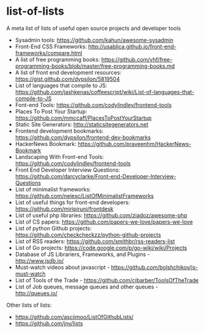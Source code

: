 list-of-lists
=============

A meta list of lists of useful open source projects and developer tools

- Sysadmin tools: https://github.com/kahun/awesome-sysadmin
- Front-End CSS Frameworks: http://usablica.github.io/front-end-frameworks/compare.html
- A list of free programming books: https://github.com/vhf/free-programming-books/blob/master/free-programming-books.md
- A list of front end development resources: https://gist.github.com/dypsilon/5819504
- List of languages that compile to JS: https://github.com/jashkenas/coffeescript/wiki/List-of-languages-that-compile-to-JS
- Font-end Tools: https://github.com/codylindley/frontend-tools
- Places To Post Your Startup: https://github.com/mmccaff/PlacesToPostYourStartup
- Static Site Generators: http://staticsitegenerators.net
- Frontend development bookmarks: https://github.com/dypsilon/frontend-dev-bookmarks
- HackerNews Bookmark: https://github.com/praveenhm/HackerNews-Bookmark
- Landscaping With Front-end Tools: https://github.com/codylindley/frontend-tools
- Front End Developer Interview Questions: https://github.com/darcyclarke/Front-end-Developer-Interview-Questions
- List of minimalist frameworks: https://github.com/neiesc/ListOfMinimalistFrameworks
- List of useful things for front-end developers: https://github.com/miripiruni/frontdesk
- List of useful php libraries: https://github.com/ziadoz/awesome-php
- List of CS papers: https://github.com/papers-we-love/papers-we-love
- List of python Github projects: https://github.com/checkcheckzz/python-github-projects
- List of RSS readers: https://github.com/smithbr/rss-readers-list
- List of Go projects: https://code.google.com/p/go-wiki/wiki/Projects
- Database of JS Librariers, Frameworks, and Plugins - http://www.jsdb.io/
- Must-watch videos about javascript - https://github.com/bolshchikov/js-must-watch
- List of Tools of the Trade - https://github.com/cjbarber/ToolsOfTheTrade
- List of Job queues, message queues and other queues - http://queues.io/

Other lists of lists:
- https://github.com/asciimoo/ListOfGithubLists/
- https://github.com/jnv/lists
